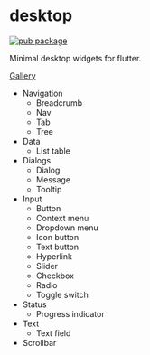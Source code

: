 # desktop

[![pub package](https://img.shields.io/pub/v/desktop.svg)](https://pub.dartlang.org/packages/desktop)

Minimal desktop widgets for flutter.

[Gallery](https://adrianos42.github.io/desktop/)

* Navigation
  * Breadcrumb
  * Nav
  * Tab
  * Tree
* Data
  * List table
* Dialogs
  * Dialog
  * Message
  * Tooltip
* Input
  * Button
  * Context menu
  * Dropdown menu
  * Icon button
  * Text button
  * Hyperlink
  * Slider
  * Checkbox
  * Radio
  * Toggle switch
* Status
  * Progress indicator
* Text
  * Text field
* Scrollbar
